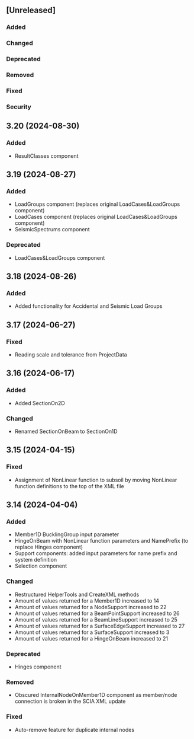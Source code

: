 ﻿## [Unreleased]
### Added
### Changed
### Deprecated
### Removed
### Fixed
### Security

## 3.20 (2024-08-30)
### Added
- ResultClasses component

## 3.19 (2024-08-27)
### Added
- LoadGroups component (replaces original LoadCases&LoadGroups component)
- LoadCases component (replaces original LoadCases&LoadGroups component)
- SeismicSpectrums component

### Deprecated
- LoadCases&LoadGroups component

## 3.18 (2024-08-26)
### Added
- Added functionality for Accidental and Seismic Load Groups

## 3.17 (2024-06-27)
### Fixed
- Reading scale and tolerance from ProjectData

## 3.16 (2024-06-17)
### Added
- Added SectionOn2D
### Changed
- Renamed SectionOnBeam to SectionOn1D

## 3.15 (2024-04-15)
### Fixed
- Assignment of NonLinear function to subsoil by moving NonLinear function definitions to the top of the XML file

## 3.14 (2024-04-04)
### Added
- Member1D BucklingGroup input parameter
- HingeOnBeam with NonLinear function parameters and NamePrefix (to replace Hinges component)
- Support components: added input parameters for name prefix and system definition
- Selection component
### Changed
- Restructured HelperTools and CreateXML methods
- Amount of values returned for a Member1D increased to 14
- Amount of values returned for a NodeSupport increased to 22
- Amount of values returned for a BeamPointSupport increased to 26
- Amount of values returned for a BeamLineSupport increased to 25
- Amount of values returned for a SurfaceEdgeSupport increased to 27
- Amount of values returned for a SurfaceSupport increased to 3
- Amount of values returned for a HingeOnBeam increased to 21
### Deprecated
- Hinges component
### Removed
- Obscured InternalNodeOnMember1D component as member/node connection is broken in the SCIA XML update
### Fixed
- Auto-remove feature for duplicate internal nodes
